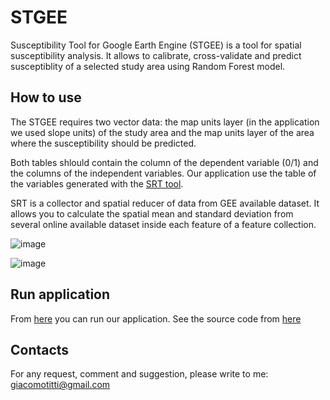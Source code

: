 # STGEE

Susceptibility Tool for Google Earth Engine (STGEE) is a tool for spatial susceptibility analysis. It allows to calibrate, cross-validate and predict susceptiblity of a selected study area using Random Forest model.

## How to use

The STGEE requires two vector data: the map units layer (in the application we used slope units) of the study area and the map units layer of the area where the susceptibility should be predicted.

Both tables shlould contain the column of the dependent variable (0/1) and the columns of the independent variables. Our application use the table of the variables generated with the [SRT tool](https://github.com/giactitti/SRT).

SRT is a collector and spatial reducer of data from GEE available dataset. It allows you to calculate the spatial mean and standard deviation from several online available dataset inside each feature of a feature collection.

![image](https://user-images.githubusercontent.com/59020464/163784560-40c9adb7-ccc2-45c6-bd7b-0ec662b817e4.png)

![image](https://user-images.githubusercontent.com/59020464/163784965-3cff0b6d-0b0a-46f2-9e3f-7e3a95a39bca.png)

## Run application

From [here](https://giacomotitti.users.earthengine.app/view/stgee) you can run our application. See the source code from [here](https://code.earthengine.google.com/?scriptPath=users%2Fgiacomotitti%2FSTGEE%3Amain)

## Contacts

For any request, comment and suggestion, please write to me: giacomotitti@gmail.com

